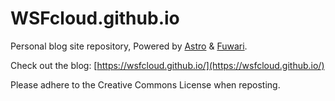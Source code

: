# WSFcloud.github.io

Personal blog site repository, Powered by [Astro](https://astro.build/) & [Fuwari](https://github.com/saicaca/fuwari).

Check out the blog: [https://wsfcloud.github.io/](https://wsfcloud.github.io/)

Please adhere to the Creative Commons License when reposting.
